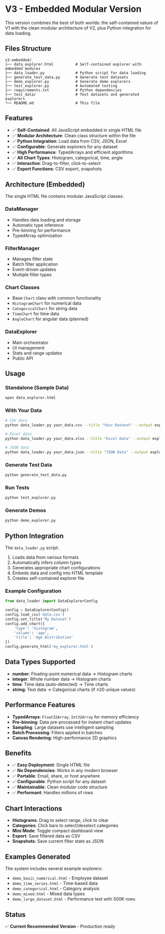 # V3 - Embedded Modular Version

This version combines the best of both worlds: the self-contained nature of V1 with the clean modular architecture of V2, plus Python integration for data loading.

## Files Structure
```
v3-embedded/
├── data_explorer.html          # Self-contained explorer with embedded modules
├── data_loader.py              # Python script for data loading
├── generate_test_data.py       # Generate test datasets
├── demo_explorer.py            # Generate demo explorers
├── test_explorer.py            # Automated testing
├── requirements.txt            # Python dependencies
├── test_data/                  # Test datasets and generated explorers
└── README.md                   # This file
```

## Features
- ✅ **Self-Contained**: All JavaScript embedded in single HTML file
- ✅ **Modular Architecture**: Clean class structure within the file
- ✅ **Python Integration**: Load data from CSV, JSON, Excel
- ✅ **Configurable**: Generate explorers for any dataset
- ✅ **High Performance**: TypedArrays and efficient algorithms
- ✅ **All Chart Types**: Histogram, categorical, time, angle
- ✅ **Interactive**: Drag-to-filter, click-to-select
- ✅ **Export Functions**: CSV export, snapshots

## Architecture (Embedded)

The single HTML file contains modular JavaScript classes:

### DataManager
- Handles data loading and storage
- Automatic type inference
- Pre-binning for performance
- TypedArray optimization

### FilterManager  
- Manages filter state
- Batch filter application
- Event-driven updates
- Multiple filter types

### Chart Classes
- Base `Chart` class with common functionality
- `HistogramChart` for numerical data
- `CategoricalChart` for string data  
- `TimeChart` for time data
- `AngleChart` for angular data (planned)

### DataExplorer
- Main orchestrator
- UI management
- Stats and range updates
- Public API

## Usage

### Standalone (Sample Data)
```bash
open data_explorer.html
```

### With Your Data
```bash
# CSV data
python data_loader.py your_data.csv --title "Your Dataset" --output explorer.html

# Excel data  
python data_loader.py your_data.xlsx --title "Excel Data" --output explorer.html

# JSON data
python data_loader.py your_data.json --title "JSON Data" --output explorer.html
```

### Generate Test Data
```bash
python generate_test_data.py
```

### Run Tests
```bash
python test_explorer.py
```

### Generate Demos
```bash
python demo_explorer.py
```

## Python Integration

The `data_loader.py` script:
1. Loads data from various formats
2. Automatically infers column types
3. Generates appropriate chart configurations
4. Embeds data and config into HTML template
5. Creates self-contained explorer file

### Example Configuration
```python
from data_loader import DataExplorerConfig

config = DataExplorerConfig()
config.load_csv('data.csv')
config.set_title('My Dataset')
config.add_chart({
    'type': 'histogram',
    'column': 'age', 
    'title': 'Age Distribution'
})
config.generate_html('my_explorer.html')
```

## Data Types Supported
- **number**: Floating-point numerical data → Histogram charts
- **integer**: Whole number data → Histogram charts  
- **time**: Time data (auto-detected) → Time charts
- **string**: Text data → Categorical charts (if ≤20 unique values)

## Performance Features
- **TypedArrays**: `Float32Array`, `Int32Array` for memory efficiency
- **Pre-binning**: Data pre-processed for instant chart updates
- **Sampling**: Large datasets use intelligent sampling
- **Batch Processing**: Filters applied in batches
- **Canvas Rendering**: High-performance 2D graphics

## Benefits
- ✅ **Easy Deployment**: Single HTML file
- ✅ **No Dependencies**: Works in any modern browser
- ✅ **Portable**: Email, share, or host anywhere
- ✅ **Configurable**: Python script for any dataset
- ✅ **Maintainable**: Clean modular code structure
- ✅ **Performant**: Handles millions of rows

## Chart Interactions
- **Histograms**: Drag to select range, click to clear
- **Categories**: Click bars to select/deselect categories
- **Mini Mode**: Toggle compact dashboard view
- **Export**: Save filtered data as CSV
- **Snapshots**: Save current filter state as JSON

## Examples Generated
The system includes several example explorers:
- `demo_basic_numerical.html` - Employee dataset
- `demo_time_series.html` - Time-based data
- `demo_categorical.html` - Category analysis
- `demo_mixed.html` - Mixed data types
- `demo_large_dataset.html` - Performance test with 500K rows

## Status
✅ **Current Recommended Version** - Production ready
